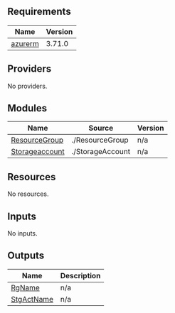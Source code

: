 ## Requirements

| Name | Version |
|------|---------|
| <a name="requirement_azurerm"></a> [azurerm](#requirement\_azurerm) | 3.71.0 |

## Providers

No providers.

## Modules

| Name | Source | Version |
|------|--------|---------|
| <a name="module_ResourceGroup"></a> [ResourceGroup](#module\_ResourceGroup) | ./ResourceGroup | n/a |
| <a name="module_Storageaccount"></a> [Storageaccount](#module\_Storageaccount) | ./StorageAccount | n/a |

## Resources

No resources.

## Inputs

No inputs.

## Outputs

| Name | Description |
|------|-------------|
| <a name="output_RgName"></a> [RgName](#output\_RgName) | n/a |
| <a name="output_StgActName"></a> [StgActName](#output\_StgActName) | n/a |
